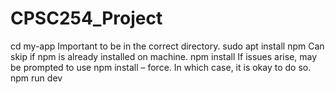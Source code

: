 # CPSC254_Project
cd my-app
Important to be in the correct directory.
sudo apt install npm
Can skip if npm is already installed on machine.
npm install
If issues arise, may be prompted to use npm install – force. In which case, it is okay to do so.
npm run dev
